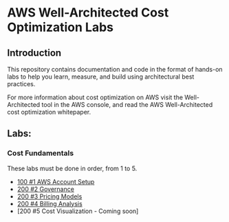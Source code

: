 # AWS Well-Architected Cost Optimization Labs

## Introduction

This repository contains documentation and code in the format of hands-on labs to help you learn, measure, and build using architectural best practices.

For more information about cost optimization on AWS visit the Well-Architected tool in the AWS console, and read the AWS Well-Architected cost optimization whitepaper.

## Labs:

### Cost Fundamentals
These labs must be done in order, from 1 to 5.
- [100 #1 AWS Account Setup](./Cost_Fundamentals/100_1_AWS_Account_Setup)
- [200 #2 Governance](./Cost_Fundamentals/200_2_Cost_and_Usage_Governance)
- [200 #3 Pricing Models](./Cost_Fundamentals/200_3_Pricing_Models) 
- [200 #4 Billing Analysis](./Cost_Fundamentals/200_4_Billing_Analysis)
- [200 #5 Cost Visualization - Coming soon]


